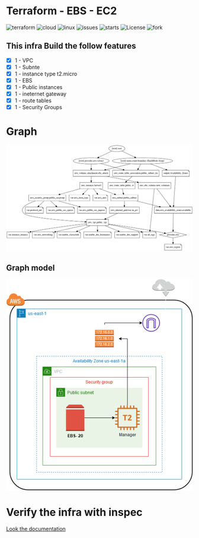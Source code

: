 # Terraform - EBS - EC2

![terraform](https://img.shields.io/badge/Terraform-0.12-blue?style=plastic&logo=terraform)
![cloud](https://img.shields.io/badge/AWS-cloud-orange?style=plastic&logo=amazon)
![linux](https://img.shields.io/badge/linux-debian_10-informational?style=plastic&logo=linux)
![issues](https://img.shields.io/github/issues/MoisesTapia/terraform-ec2-ebs?style=plastic)
![starts](https://img.shields.io/github/stars/MoisesTapia/terraform-ec2-ebs?style=plastic)
![License](https://img.shields.io/github/license/MoisesTapia/terraform-ec2-ebs?style=plastic)
![fork](https://img.shields.io/github/forks/MoisesTapia/terraform-ec2-ebs?color=se&style=plastic)<br>

## This infra Build the follow features

- [x] 1 - VPC
- [x] 1 - Subnte
- [x] 1 - instance type t2.micro
- [X] 1 - EBS
- [x] 1 - Public instances 
- [X] 1 - ineternet gateway
- [X] 1 - route tables
- [X] 1 - Security Groups

# Graph

![Graph](https://github.com/MoisesTapia/terraform-ec2-ebs/blob/deploy/images/graph.png)

## Graph model

![Map](https://github.com/MoisesTapia/terraform-ec2-ebs/blob/developer/images/EBS-EC2-Diagram.png)


# Verify the infra with inspec

[Look the documentation](https://github.com/MoisesTapia/terraform-multinstance/tree/master/infrabasic)

